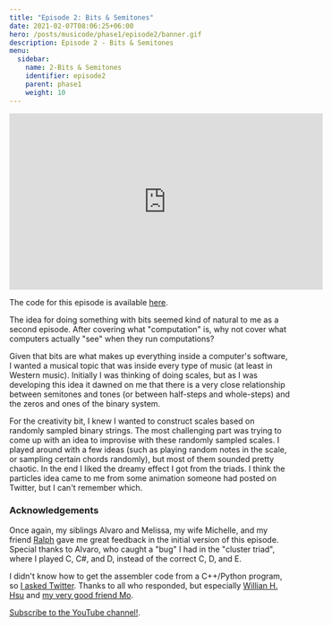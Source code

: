 ```yaml
---
title: "Episode 2: Bits & Semitones"
date: 2021-02-07T08:06:25+06:00
hero: /posts/musicode/phase1/episode2/banner.gif
description: Episode 2 - Bits & Semitones
menu:
  sidebar:
    name: 2-Bits & Semitones
    identifier: episode2
    parent: phase1
    weight: 10
---
```


<iframe width="560" height="315" src="https://www.youtube.com/embed/_d4M1gthsXA" frameborder="0" allow="accelerometer; autoplay; clipboard-write; encrypted-media; gyroscope; picture-in-picture" allowfullscreen></iframe>

The code for this episode is available [here](https://github.com/psc-g/musicode/tree/main/ep2).

The idea for doing something with bits seemed kind of natural to me as a second episode. After covering what "computation" is, why not cover what computers actually "see" when they run computations?

Given that bits are what makes up everything inside a computer's software, I wanted a musical topic that was inside every type of music (at least in Western music). Initially I was thinking of doing scales, but as I was developing this idea it dawned on me that there is a very close relationship between semitones and tones (or between half-steps and whole-steps) and the zeros and ones of the binary system.

For the creativity bit, I knew I wanted to construct scales based on randomly sampled binary strings. The most challenging part was trying to come up with an idea to improvise with these randomly sampled scales. I played around with a few ideas (such as playing random notes in the scale, or sampling certain chords randomly), but most of them sounded pretty chaotic. In the end I liked the dreamy effect I got from the triads. I think the particles idea came to me from some animation someone had posted on Twitter, but I can't remember which.


### Acknowledgements

Once again, my siblings Alvaro and Melissa, my wife Michelle, and my friend [Ralph](https://www.youtube.com/channel/UCroPLKi0ML5xFMYjiHDTyCQ) gave me great feedback in the initial version of this episode. Special thanks to Alvaro, who caught a "bug" I had in the "cluster triad", where I played C, C#, and D, instead of the correct C, D, and E.

I didn't know how to get the assembler code from a C++/Python program, so [I asked Twitter](https://twitter.com/pcastr/status/1340289847504867328). Thanks to all who responded, but especially [Willian H. Hsu](https://twitter.com/banazir/status/1340293096513351681) and [my very good friend Mo](https://twitter.com/moelhelaly/status/1340328424079015937).

[Subscribe to the YouTube channel!](https://www.youtube.com/channel/UCrZNf0XkxtXE0tsy1y2RT0w).
